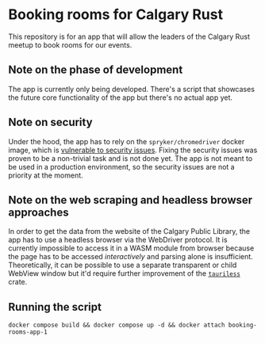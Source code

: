 # Booking rooms for Calgary Rust

This repository is for an app that will allow the leaders of the Calgary Rust meetup to book rooms for our events.

## Note on the phase of development

The app is currently only being developed. There's a script that showcases the future core functionality of the app but there's no actual app yet.

## Note on security

Under the hood, the app has to rely on the `spryker/chromedriver` docker image, which is [vulnerable to security issues](https://github.com/JohnScience/chromium-chromedriver). Fixing the security issues was proven to be a non-trivial task and is not done yet. The app is not meant to be used in a production environment, so the security issues are not a priority at the moment.

## Note on the web scraping and headless browser approaches

In order to get the data from the website of the Calgary Public Library, the app has to use a headless browser via the WebDriver protocol. It is currently impossible to access it in a WASM module from browser because the page has to be accessed *interactively* and parsing alone is insufficient. Theoretically, it can be possible to use a separate transparent or child WebView window but it'd require further improvement of the [`tauriless`](https://crates.io/crates/tauriless) crate.

## Running the script

```docker
docker compose build && docker compose up -d && docker attach booking-rooms-app-1
```
